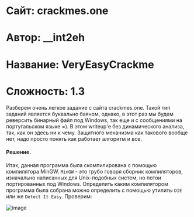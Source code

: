 
# Сайт: crackmes.one
# Автор: __int2eh
# Название: VeryEasyCrackme
# Сложность: 1.3

Разберем очень легкое задание с сайта crackmes.one. Такой тип заданий является буквально
баяном, однако, в этот раз мы будем реверсить бинарный файл под Windows, так еще и с сообщениями на 
португальском языке =). В этом writeup'е без динамического анализа, так, как он здесь ни к чему. 
Защитного механизма как такового вообще нет, надо просто понять как работает алгоритм и все.

#### Решение.

Итак, данная программа была скомпилирована с помощью компилятора MinGW. `MinGW` - это грубо говоря сборник компиляторов, изначально написанных для Unix-подобных систем, но потои
портированных  под Windows. Определить каким компилятором программа была собрана можно определить с помощью утилиты `DIE` или же `Detect It Easy`. Проверим: 

![image](https://github.com/user-attachments/assets/7544f90e-78a9-48ef-a6d3-3bff67d9d197)
